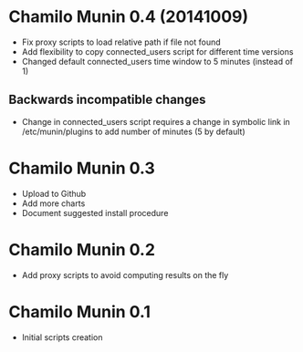 Chamilo Munin 0.4 (20141009)
============================
* Fix proxy scripts to load relative path if file not found
* Add flexibility to copy connected_users script for different time versions
* Changed default connected_users time window to 5 minutes (instead of 1)

Backwards incompatible changes
------------------------------
* Change in connected_users script requires a change in symbolic link in /etc/munin/plugins to add number of minutes (5 by default)

Chamilo Munin 0.3
=================
* Upload to Github
* Add more charts
* Document suggested install procedure

Chamilo Munin 0.2
=================
* Add proxy scripts to avoid computing results on the fly

Chamilo Munin 0.1
=================
* Initial scripts creation
